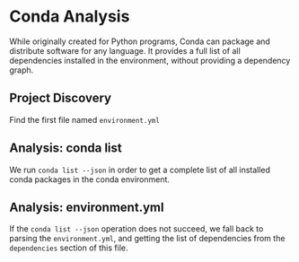 # Conda Analysis

While originally created for Python programs, Conda can package and distribute software for any language. It provides a full list of all dependencies installed in the environment, without providing a dependency graph.

## Project Discovery

Find the first file named `environment.yml`

## Analysis: conda list

We run `conda list --json` in order to get a complete list of all installed conda packages in the conda environment.

## Analysis: environment.yml

If the `conda list --json` operation does not succeed, we fall back to parsing the `environment.yml`, and getting the list of dependencies from the `dependencies` section of this file.